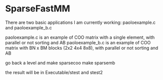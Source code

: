 # SparseFastMM

There are two basic applications I am currently working: paoloexample.c and paoloexample_b.c

paoloexample.c is an example of COO matrix with a single element, with parallel or not sorting and AB
paoloexample_b.c is an example of COO matrix with BN x BM blocks (2x2 4x4 8x8), with parallel or not sorting and AB

go back a level and 
make sparsecoo
make sparsemb 

the result will be in Executable/stest and stest2

